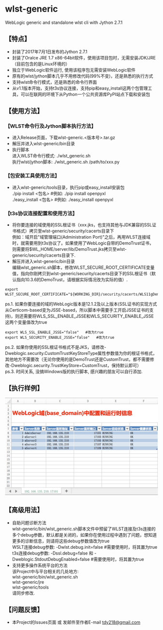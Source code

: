 # wlst-generic
WebLogic generic and standalone wlst cli with Jython 2.7.1

## 【特点】
- 封装了2017年7月1日发布的Jython 2.7.1
- 封装了Oralce JRE 1.7 x86-64bit软件，使用该项目包时，无需安装JDK/JRE（目前包含的是Linux环境的）
- 独立于WebLogic软件运行, 使用该程序包无需安装WebLogic软件
- 原有的wlst/jython脚本几乎不用修改代码(99%不变)，还是熟悉的执行方式
- 支持wlst命令行模式，还是熟悉的命令行界面
- 从v1.1版本开始，支持t3s协议连接，支持pip和easy_install这两个包管理工具，可以在联网的环境下从Python一个公共资源库PyPI站点下载和安装包


## 【使用方法】
### 【WLST命令行及Jython脚本执行方法】
- 进入Release页面，下载wlst-generic.<版本号>.tar.gz
- 解压并进入wlst-generic/bin目录
- 执行脚本  
进入WLST命令行模式:  ./wlst_generic.sh  
执行wlst/jython脚本:  ./wlst_generic.sh  /path/to/xxx.py

### 【包安装工具使用方法】

- 进入wlst-generic/tools目录，执行pip或easy_install安装包   
./pip install <包名>     #例如: ./pip install openpyxl  
./easy_install <包名>    #例如: ./easy_install openpyxl

### 【t3s协议连接配置和使用方法】
- 将你要连接的域使用的SSL根证书（xxx.jks，也支持其他与JDK兼容的SSL证书格式）拷贝至wlst-generic/security/cacerts目录下     
例如：域开启"域管理端口(Administration Port)"之后，再用WLST连接域时，就需要用到t3s协议了。如果使用了WebLogic自带的DemoTrust证书，则需要将$WL_HOME/server/lib/DemoTrust.jks拷贝至wlst-generic/security/cacerts目录下.  
- 解压并进入wlst-generic/bin目录    
编辑wlst_generic.sh脚本，修改WLST_SECURE_ROOT_CERTIFICATE变量值，指向你刚拷贝到wlst-generic/security/cacerts目录下的SSL根证书（默认指向10.3.6的DemoTrust，请根据实际情况改为实际的值）.    
```
export WLST_SECURE_ROOT_CERTIFICATE="${WORKING_DIR}/security/cacerts/WLS11gDemoTrust.jks"  
```      

ps.1. 如果你要连接的域的WebLogic版本是12.1.2及以上版本(SSL证书的实现方式从Certicom-based变为JSSE-based，所以脚本中需要手工开启JSSE证书的支持)，则还需要将WLS_SSL_ENABLE_JSSE和WLS_SECURITY_ENABLE_JSSE这两个变量值改为true  
```
export WLS_SSL_ENABLE_JSSE="false"   #改为true  
export WLS_SECURITY_ENABLE_JSSE="false"   #改为true     
```
ps.2. 如果你使用的SSL根证书格式不是JKS，请修改-Dweblogic.security.CustomTrustKeyStoreType属性参数值为你的根证书格式，其他地方不需要改（无论你使用的是DemoTrust还是CustomTrust，都不需要修改-Dweblogic.security.TrustKeyStore=CustomTrust，保持默认即可）    
ps.3. 时间关系, 没搞Windows版的执行脚本, 感兴趣的朋友可以自行添加.

## 【执行样例】  

![WebLogic域中Servers列表](https://github.com/tdy218/public-resources/blob/master/img/WLS_ServerList_Table.jpeg)

## 【高级用法】
- 自助问题诊断方法   
wlst-generic/bin/wlst_generic.sh脚本文件中预留了WLST连接及t3s连接的多个debug参数，默认都是关闭的，如果你在使用过程中遇到了问题，想知道更多的诊断信息，则请将这些debug参数值改为true  
WSLT连接debug参数: -Dwlst.debug.init=false   #需要使用时，将其置为true  
t3s连接debug参数: -Dssl.debug=false 和 -Dweblogic.StdoutDebugEnabled=false #需要使用时，将其置为true  
- 支持更多操作系统平台的方法   
该Project中与平台相关的几处地方:     
wlst-generic/bin/wlst_generic.sh   
wlst-generic/jre    
wlst-generic/tools   
请同步修改.  

## 【问题反馈】
- 本Project的Issues页面 或 发邮件至作者E-mail <tdy218@gmail.com>
